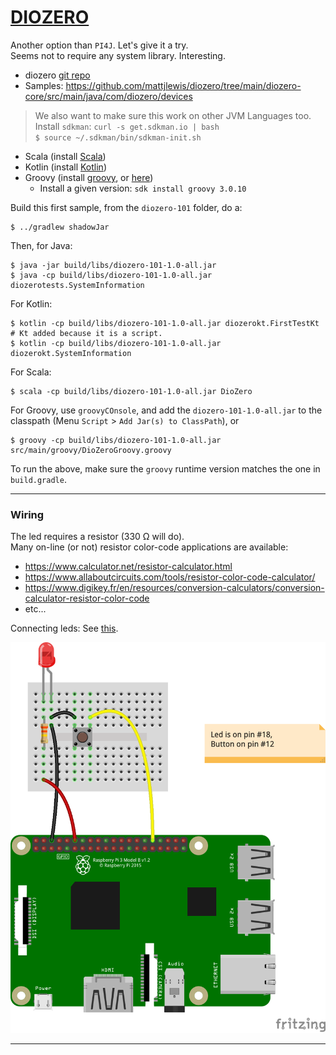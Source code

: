 # [DIOZERO](https://www.diozero.com/)

Another option than `PI4J`. Let's give it a try.  
Seems not to require any system library. Interesting.

- diozero [git repo](https://github.com/mattjlewis/diozero)
- Samples: <https://github.com/mattjlewis/diozero/tree/main/diozero-core/src/main/java/com/diozero/devices>

> We also want to make sure this work on other JVM Languages too.  
> Install `sdkman`: `curl -s get.sdkman.io | bash`  
> `$ source ~/.sdkman/bin/sdkman-init.sh`
- Scala (install [Scala](https://sdkman.io/sdks#scala))
- Kotlin (install [Kotlin](https://sdkman.io/sdks#kotlin))
- Groovy (install [groovy](https://sdkman.io/sdks#groovy), or [here](https://groovy-lang.org/install.html))
  - Install a given version: `sdk install groovy 3.0.10` 

Build this first sample, from the `diozero-101` folder, do a: 
```
$ ../gradlew shadowJar
```
Then, for Java:
```
$ java -jar build/libs/diozero-101-1.0-all.jar
$ java -cp build/libs/diozero-101-1.0-all.jar diozerotests.SystemInformation
```
For Kotlin:
```
$ kotlin -cp build/libs/diozero-101-1.0-all.jar diozerokt.FirstTestKt        # Kt added because it is a script.
$ kotlin -cp build/libs/diozero-101-1.0-all.jar diozerokt.SystemInformation 
```
For Scala:
```
$ scala -cp build/libs/diozero-101-1.0-all.jar DioZero
```
For Groovy, use `groovyCOnsole`, and add the `diozero-101-1.0-all.jar` to the classpath (Menu `Script` > `Add Jar(s) to ClassPath`), or
```
$ groovy -cp build/libs/diozero-101-1.0-all.jar src/main/groovy/DioZeroGroovy.groovy 
```
To run the above, make sure the `groovy` runtime version matches the one in `build.gradle`.

---

### Wiring
The led requires a resistor (330 &Omega; will do).  
Many on-line (or not) resistor color-code applications are available:
- <https://www.calculator.net/resistor-calculator.html>
- <https://www.allaboutcircuits.com/tools/resistor-color-code-calculator/>
- <https://www.digikey.fr/en/resources/conversion-calculators/conversion-calculator-resistor-color-code>
- etc...

Connecting leds: See [this](https://makecode.adafruit.com/learnsystem/pins-tutorial/devices/led-connections).

![Wiring](./FirstTest_bb.png)

---
